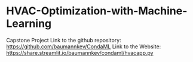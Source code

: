 # HVAC-Optimization-with-Machine-Learning
Capstone Project
Link to the github repository: https://github.com/baumannkev/CondaML
Link to the Website: https://share.streamlit.io/baumannkev/condaml/hvacapp.py
